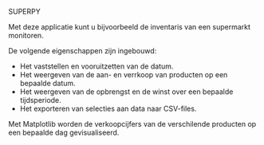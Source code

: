 SUPERPY

Met deze applicatie kunt u bijvoorbeeld de inventaris van een supermarkt monitoren.

De volgende eigenschappen zijn ingebouwd:

* Het vaststellen en vooruitzetten van de datum.
* Het weergeven van de aan- en verrkoop van producten op een bepaalde datum.
* Het weergeven van de opbrengst en de winst over een bepaalde tijdsperiode.
* Het exporteren van selecties aan data naar CSV-files.

Met Matplotlib worden de verkoopcijfers van de verschilende producten op een bepaalde dag gevisualiseerd.  
